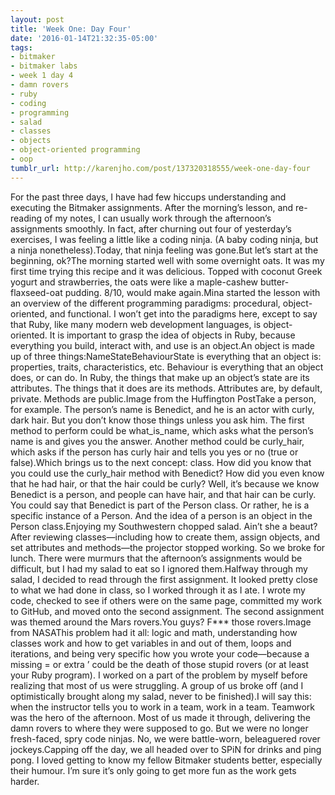 ```yaml
---
layout: post
title: 'Week One: Day Four'
date: '2016-01-14T21:32:35-05:00'
tags:
- bitmaker
- bitmaker labs
- week 1 day 4
- damn rovers
- ruby
- coding
- programming
- salad
- classes
- objects
- object-oriented programming
- oop
tumblr_url: http://karenjho.com/post/137320318555/week-one-day-four
---
```

For the past three days, I have had few hiccups understanding and executing the Bitmaker assignments. After the morning’s lesson, and re-reading of my notes, I can usually work through the afternoon’s assignments smoothly. In fact, after churning out four of yesterday’s exercises, I was feeling a little like a coding ninja. (A baby coding ninja, but a ninja nonetheless).Today, that ninja feeling was gone.But let’s start at the beginning, ok?The morning started well with some overnight oats. It was my first time trying this recipe and it was delicious. Topped with coconut Greek yogurt and strawberries, the oats were like a maple-cashew butter-flaxseed-oat pudding. 8/10, would make again.Mina started the lesson with an overview of the different programming paradigms: procedural, object-oriented, and functional. I won’t get into the paradigms here, except to say that Ruby, like many modern web development languages, is object-oriented. It is important to grasp the idea of objects in Ruby, because everything you build, interact with, and use is an object.An object is made up of three things:NameStateBehaviourState is everything that an object is: properties, traits, characteristics, etc. Behaviour is everything that an object does, or can do. In Ruby, the things that make up an object’s state are its attributes. The things that it does are its methods. Attributes are, by default, private. Methods are public.Image from the Huffington PostTake a person, for example. The person’s name is Benedict, and he is an actor with curly, dark hair. But you don’t know those things unless you ask him. The first method to perform could be what_is_name, which asks what the person’s name is and gives you the answer. Another method could be curly_hair, which asks if the person has curly hair and tells you yes or no (true or false).Which brings us to the next concept: class. How did you know that you could use the curly_hair method with Benedict? How did you even know that he had hair, or that the hair could be curly? Well, it’s because we know Benedict is a person, and people can have hair, and that hair can be curly. You could say that Benedict is part of the Person class. Or rather, he is a specific instance of a Person. And the idea of a person is an object in the Person class.Enjoying my Southwestern chopped salad. Ain’t she a beaut?After reviewing classes—including how to create them, assign objects, and set attributes and methods—the projector stopped working. So we broke for lunch. There were murmurs that the afternoon’s assignments would be difficult, but I had my salad to eat so I ignored them.Halfway through my salad, I decided to read through the first assignment. It looked pretty close to what we had done in class, so I worked through it as I ate. I wrote my code, checked to see if others were on the same page, committed my work to GitHub, and moved onto the second assignment. The second assignment was themed around the Mars rovers.You guys? F*** those rovers.Image from NASAThis problem had it all: logic and math, understanding how classes work and how to get variables in and out of them, loops and iterations, and being very specific how you wrote your code—because a missing = or extra ’ could be the death of those stupid rovers (or at least your Ruby program). I worked on a part of the problem by myself before realizing that most of us were struggling. A group of us broke off (and I optimistically brought along my salad, never to be finished).I will say this: when the instructor tells you to work in a team, work in a team. Teamwork was the hero of the afternoon. Most of us made it through, delivering the damn rovers to where they were supposed to go. But we were no longer fresh-faced, spry code ninjas. No, we were battle-worn, beleaguered rover jockeys.Capping off the day, we all headed over to SPiN for drinks and ping pong. I loved getting to know my fellow Bitmaker students better, especially their humour. I’m sure it’s only going to get more fun as the work gets harder.
